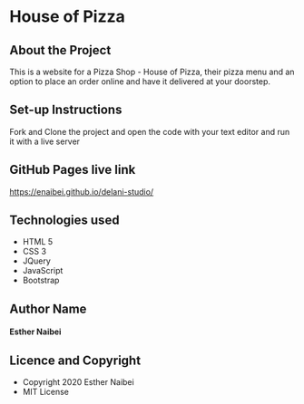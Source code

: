 # House of Pizza
## About the Project
This is a website for a Pizza Shop - House of Pizza, their pizza menu and an option to place an order online and have it delivered at your doorstep.
## Set-up Instructions
Fork and Clone the project and open the code with your text editor and run it with a live server
## GitHub Pages live link
https://enaibei.github.io/delani-studio/
## Technologies used
* HTML 5
* CSS 3
* JQuery
* JavaScript
* Bootstrap
## Author Name
#### Esther Naibei
## Licence and Copyright
* Copyright 2020 Esther Naibei
* MIT License
